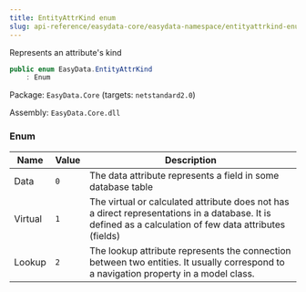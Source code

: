 ```yaml
---
title: EntityAttrKind enum
slug: api-reference/easydata-core/easydata-namespace/entityattrkind-enum
---
```


Represents an attribute's kind
```csharp
public enum EasyData.EntityAttrKind
    : Enum

```
Package: `EasyData.Core` (targets: `netstandard2.0`)

Assembly: `EasyData.Core.dll`

### Enum

| Name | Value | Description | 
| --- | --- | --- | 
| Data | `0` | The data attribute represents a field in some database table | 
| Virtual | `1` | The virtual or calculated attribute does not has a direct representations in a database.  It is defined as a calculation of few data attributes (fields) | 
| Lookup | `2` | The lookup attribute represents the connection between two entities.  It usually correspond to a navigation property in a model class. |